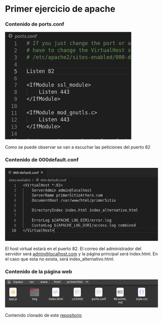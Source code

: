 # Primer ejercicio de apache

### Contenido de ports.conf

![](./imgs/ports.png)

Como se puede observar se van a escuchar las peticiones del puerto 82

### Contenido de 000default.conf

![](./imgs/conf.png)

El host virtual estará en el puerto 82. El correo del administrador del servidor será admin@localhost.com y la página principal será index.html. En el caso que esta no exista, será index_alternativo.html.

### Contenido de la página web

![](./imgs/contenido.png)

Contenido clonado de este [repositorio](https://github.com/WebCifar/one-page-website-html-css-project-for-practice.git)
